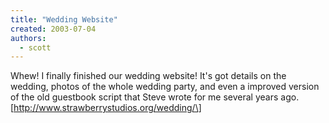 ```yaml
---
title: "Wedding Website"
created: 2003-07-04
authors: 
  - scott
---
```


Whew! I finally finished our wedding website! It's got details on the wedding, photos of the whole wedding party, and even a improved version of the old guestbook script that Steve wrote for me several years ago.  
\[http://www.strawberrystudios.org/wedding/\]
